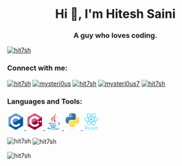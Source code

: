 <h1 align="center">Hi 👋, I'm Hitesh Saini</h1>
<h3 align="center">A guy who loves coding.</h3>

<p align="left"> <a href="https://github.com/ryo-ma/github-profile-trophy"><img src="https://github-profile-trophy.vercel.app/?username=hit7sh" alt="hit7sh" /></a> </p>

<h3 align="left">Connect with me:</h3>
<p align="left">
<a href="https://twitter.com/hit7sh" target="blank"><img align="center" src="https://raw.githubusercontent.com/rahuldkjain/github-profile-readme-generator/neutral-icons/src/images/icons/Social/twitter.svg" alt="hit7sh" height="30" width="40" /></a>
<a href="https://www.codechef.com/users/mysteri0us" target="blank"><img align="center" src="https://cdn.jsdelivr.net/npm/simple-icons@3.1.0/icons/codechef.svg" alt="mysteri0us" height="30" width="40" /></a>
<a href="https://www.hackerrank.com/hit7sh" target="blank"><img align="center" src="https://raw.githubusercontent.com/rahuldkjain/github-profile-readme-generator/neutral-icons/src/images/icons/Social/hackerrank.svg" alt="hit7sh" height="30" width="40" /></a>
<a href="https://codeforces.com/profile/mysteri0us7" target="blank"><img align="center" src="https://cdn.jsdelivr.net/npm/simple-icons@3.0.1/icons/codeforces.svg" alt="mysteri0us7" height="30" width="40" /></a>
<a href="https://www.leetcode.com/hit7sh" target="blank"><img align="center" src="https://raw.githubusercontent.com/rahuldkjain/github-profile-readme-generator/neutral-icons/src/images/icons/Social/leet-code.svg" alt="hit7sh" height="30" width="40" /></a>
</p>

<h3 align="left">Languages and Tools:</h3>
<p align="left"> <a href="https://www.cprogramming.com/" target="_blank"> <img src="https://raw.githubusercontent.com/devicons/devicon/master/icons/c/c-original.svg" alt="c" width="40" height="40"/> </a> <a href="https://www.w3schools.com/cpp/" target="_blank"> <img src="https://raw.githubusercontent.com/devicons/devicon/master/icons/cplusplus/cplusplus-original.svg" alt="cplusplus" width="40" height="40"/> </a> <a href="https://www.java.com" target="_blank"> <img src="https://raw.githubusercontent.com/devicons/devicon/master/icons/java/java-original.svg" alt="java" width="40" height="40"/> </a> <a href="https://www.python.org" target="_blank"> <img src="https://raw.githubusercontent.com/devicons/devicon/master/icons/python/python-original.svg" alt="python" width="40" height="40"/> </a> <a href="https://reactjs.org/" target="_blank"> <img src="https://raw.githubusercontent.com/devicons/devicon/master/icons/react/react-original-wordmark.svg" alt="react" width="40" height="40"/> </a> </p>

<p><img align="left" src="https://github-readme-stats.vercel.app/api/top-langs?username=hit7sh&show_icons=true&locale=en&layout=compact" alt="hit7sh" /></p>

<p>&nbsp;<img align="center" src="https://github-readme-stats.vercel.app/api?username=hit7sh&show_icons=true&locale=en" alt="hit7sh" /></p>

<p><img align="center" src="https://github-readme-streak-stats.herokuapp.com/?user=hit7sh&" alt="hit7sh" /></p>


